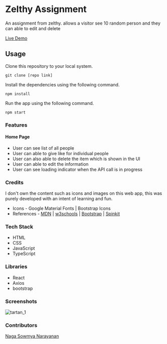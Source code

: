 # Zelthy Assignment 

An assignment from zelthy. allows a visitor see 10 random person and they can able to edit and delete

 [Live Demo](https://serene-cray-a3cd42.netlify.app/)

## Usage


 Clone this repository to your local system.

```
git clone [repo link]
```


 Install the dependencies using the following command.

```
npm install
```


 Run the app using the following command.

```
npm start
```



### Features

#### Home Page

- User can see list of all people
- User can able to give like for individual people
- User can also able to delete the item which is shown in the UI
- User can able to edit the information 
- User can see loading indicator when the API call is in progress
### Credits

I don't own the content such as icons and images on this web app, this was purely developed with an intent of learning and fun.

- Icons - Google Material Fonts | Bootstrap Icons
- References - [MDN](https://developer.mozilla.org/en-US/) | [w3schools](https://www.w3schools.com/) | [Bootstrap](https://getbootstrap.com/) | [Spinkit](https://tobiasahlin.com/spinkit/)



### Tech Stack

- HTML
- CSS
- JavaScript
- TypeScript


### Libraries

- React
- Axios
- bootstrap



### Screenshots



![tartan_1](https://user-images.githubusercontent.com/51481112/126263173-42a9a6a8-d9ed-4c39-a222-33326dc219fd.jpg)


### Contributors

 [Naga Sowmya Narayanan](https://naga12031998.github.io/)

